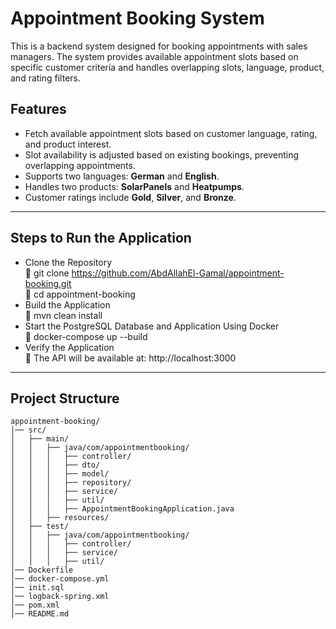 # Appointment Booking System

This is a backend system designed for booking appointments with sales managers. The system provides available appointment slots based on specific customer criteria and handles overlapping slots, language, product, and rating filters.

## Features

- Fetch available appointment slots based on customer language, rating, and product interest.
- Slot availability is adjusted based on existing bookings, preventing overlapping appointments.
- Supports two languages: **German** and **English**.
- Handles two products: **SolarPanels** and **Heatpumps**.
- Customer ratings include **Gold**, **Silver**, and **Bronze**.

---

## Steps to Run the Application

- Clone the Repository  
🔹 git clone https://github.com/AbdAllahEl-Gamal/appointment-booking.git  
🔹 cd appointment-booking
- Build the Application  
🔹 mvn clean install
- Start the PostgreSQL Database and Application Using Docker  
🔹 docker-compose up --build
- Verify the Application  
🔹 The API will be available at: http://localhost:3000

---

## Project Structure

```plaintext
appointment-booking/
│── src/
│   ├── main/
│   │   ├── java/com/appointmentbooking/
│   │   │   ├── controller/
│   │   │   ├── dto/
│   │   │   ├── model/
│   │   │   ├── repository/
│   │   │   ├── service/
│   │   │   ├── util/
│   │   │   ├── AppointmentBookingApplication.java
│   │   ├── resources/
│   ├── test/
│   │   ├── java/com/appointmentbooking/
│   │   │   ├── controller/
│   │   │   ├── service/
│   │   │   ├── util/
│── Dockerfile
│── docker-compose.yml
│── init.sql
│── logback-spring.xml
│── pom.xml
│── README.md